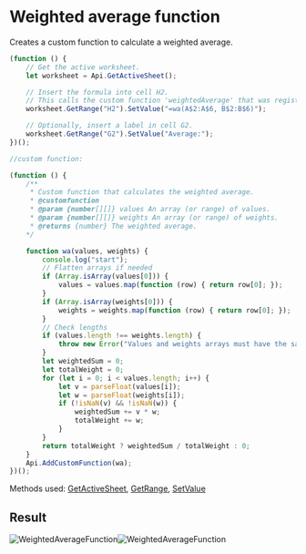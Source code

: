 # Weighted average function

Creates a custom function to calculate a weighted average.

<!-- This code snippet is shown in the screenshot. -->

<!-- eslint-skip -->

```ts
(function () {
    // Get the active worksheet.
    let worksheet = Api.GetActiveSheet();

    // Insert the formula into cell H2.
    // This calls the custom function 'weightedAverage' that was registered above.
    worksheet.GetRange("H2").SetValue("=wa(A$2:A$6, B$2:B$6)");

    // Optionally, insert a label in cell G2.
    worksheet.GetRange("G2").SetValue("Average:");
})();

//custom function:

(function () {
    /**
     * Custom function that calculates the weighted average.
     * @customfunction
     * @param {number[][]} values An array (or range) of values.
     * @param {number[][]} weights An array (or range) of weights.
     * @returns {number} The weighted average.
    */

    function wa(values, weights) {
        console.log("start");
        // Flatten arrays if needed
        if (Array.isArray(values[0])) {
            values = values.map(function (row) { return row[0]; });
        }
        if (Array.isArray(weights[0])) {
            weights = weights.map(function (row) { return row[0]; });
        }
        // Check lengths
        if (values.length !== weights.length) {
            throw new Error("Values and weights arrays must have the same length.");
        }
        let weightedSum = 0;
        let totalWeight = 0;
        for (let i = 0; i < values.length; i++) {
            let v = parseFloat(values[i]);
            let w = parseFloat(weights[i]);
            if (!isNaN(v) && !isNaN(w)) {
                weightedSum += v * w;
                totalWeight += w;
            }
        }
        return totalWeight ? weightedSum / totalWeight : 0;
    }
    Api.AddCustomFunction(wa);
})();
```

Methods used: [GetActiveSheet](/docs/office-api/usage-api/spreadsheet-api/Api/Methods/GetActiveSheet.md), [GetRange](/docs/office-api/usage-api/spreadsheet-api/ApiWorksheet/Methods/GetRange.md), [SetValue](/docs/office-api/usage-api/spreadsheet-api/ApiRange/Methods/SetValue.md)

## Result

<!-- imgpath -->

![WeightedAverageFunction](/assets/images/plugins/weighted-average-function.png#gh-light-mode-only)![WeightedAverageFunction](/assets/images/plugins/weighted-average-function.dark.png#gh-dark-mode-only)